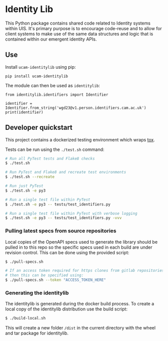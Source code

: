 # Identity Lib

This Python package contains shared code related to Identity systems within UIS. It's primary
purpose is to encourage code-reuse and to allow for client systems to make use of the same
data structures and logic that is contained within our emergent identity APIs.

## Use

Install `ucam-identitylib` using pip:

```
pip install ucam-identitylib
```

The module can then be used as `identitylib`:

```python3
from identitylib.identifiers import Identifier

identifier = Identifier.from_string('wgd23@v1.person.identifiers.cam.ac.uk')
print(identifier)
```

## Developer quickstart

This project contains a dockerized testing environment which wraps [tox](https://tox.readthedocs.io/en/latest/).

Tests can be run using the `./test.sh` command:

```bash
# Run all PyTest tests and Flake8 checks
$ ./test.sh

# Run PyTest and Flake8 and recreate test environments
$ ./test.sh --recreate

# Run just PyTest
$ ./test.sh -e py3

# Run a single test file within PyTest
$ ./test.sh -e py3 -- tests/test_identifiers.py

# Run a single test file within PyTest with verbose logging
$ ./test.sh -e py3 -- tests/test_identifiers.py -vvv
```

### Pulling latest specs from source repositories

Local copies of the OpenAPI specs used to generate the library should be pulled in to this repo
so the specific specs used in each build are under revision control. This can be done using the
provided script:

```bash
$ ./pull-specs.sh

# If an access token required for https clones from gitlab repositories
# then this can be specified using:
$ ./pull-specs.sh --token "ACCESS_TOKEN_HERE"
```

### Generating the identitylib

The identitylib is generated during the docker build process. To create a local copy of the
identitylib distribution use the build script:

```bash
$ ./build-local.sh
```

This will create a new folder `/dist` in the current directory with the wheel and tar package for
identitylib.
